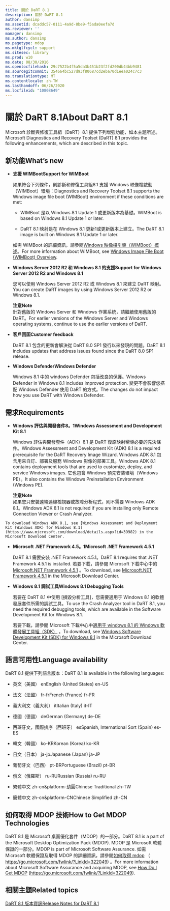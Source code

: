 ```yaml
---
title: 關於 DaRT 8.1
description: 關於 DaRT 8.1
author: dansimp
ms.assetid: dcaddc57-0111-4a9d-8be9-f5ada0eefa7d
ms.reviewer: ''
manager: dansimp
ms.author: dansimp
ms.pagetype: mdop
ms.mktglfcycl: support
ms.sitesec: library
ms.prod: w10
ms.date: 08/30/2016
ms.openlocfilehash: 29c7522b4f5a5da3b451b23f2fd200db44bb9481
ms.sourcegitcommit: 354664bc527d93f80687cd2eba70d1eea024c7c3
ms.translationtype: MT
ms.contentlocale: zh-TW
ms.lasthandoff: 06/26/2020
ms.locfileid: "10808649"
---
```

# <span data-ttu-id="22267-103">關於 DaRT 8.1</span><span class="sxs-lookup"><span data-stu-id="22267-103">About DaRT 8.1</span></span>


<span data-ttu-id="22267-104">Microsoft 診斷與修復工具組（DaRT）8.1 提供下列增強功能，如本主題所述。</span><span class="sxs-lookup"><span data-stu-id="22267-104">Microsoft Diagnostics and Recovery Toolset (DaRT) 8.1 provides the following enhancements, which are described in this topic.</span></span>

## <a href="" id="what-s-new"></a><span data-ttu-id="22267-105">新功能</span><span class="sxs-lookup"><span data-stu-id="22267-105">What’s new</span></span>


-   **<span data-ttu-id="22267-106">支援 WIMBoot</span><span class="sxs-lookup"><span data-stu-id="22267-106">Support for WIMBoot</span></span>**

    <span data-ttu-id="22267-107">如果符合下列條件，則診斷和修復工具組8.1 支援 Windows 映像檔啟動（WIMBoot）環境：</span><span class="sxs-lookup"><span data-stu-id="22267-107">Diagnostics and Recovery Toolset 8.1 supports the Windows image file boot (WIMBoot) environment if these conditions are met:</span></span>

    -   <span data-ttu-id="22267-108">WIMBoot 是以 Windows 8.1 Update 1 或更新版本為基礎。</span><span class="sxs-lookup"><span data-stu-id="22267-108">WIMBoot is based on Windows 8.1 Update 1 or later.</span></span>

    -   <span data-ttu-id="22267-109">DaRT 8.1 映射是在 Windows 8.1 更新1或更新版本上建立。</span><span class="sxs-lookup"><span data-stu-id="22267-109">The DaRT 8.1 image is built on Windows 8.1 Update 1 or later.</span></span>

    <span data-ttu-id="22267-110">如需 WIMBoot 的詳細資訊，請參閱[Windows 映像檔引導（WIMBoot）概述](https://go.microsoft.com/fwlink/?LinkId=517536)。</span><span class="sxs-lookup"><span data-stu-id="22267-110">For more information about WIMBoot, see [Windows Image File Boot (WIMBoot) Overview](https://go.microsoft.com/fwlink/?LinkId=517536).</span></span>

-   **<span data-ttu-id="22267-111">Windows Server 2012 R2 和 Windows 8.1 的支援</span><span class="sxs-lookup"><span data-stu-id="22267-111">Support for Windows Server 2012 R2 and Windows 8.1</span></span>**

    <span data-ttu-id="22267-112">您可以使用 Windows Server 2012 R2 或 Windows 8.1 來建立 DaRT 映射。</span><span class="sxs-lookup"><span data-stu-id="22267-112">You can create DaRT images by using Windows Server 2012 R2 or Windows 8.1.</span></span>

    **<span data-ttu-id="22267-113">注意</span><span class="sxs-lookup"><span data-stu-id="22267-113">Note</span></span>**  
    <span data-ttu-id="22267-114">針對舊版的 Windows Server 和 Windows 作業系統，請繼續使用舊版的 DaRT。</span><span class="sxs-lookup"><span data-stu-id="22267-114">For earlier versions of the Windows Server and Windows operating systems, continue to use the earlier versions of DaRT.</span></span>



-   **<span data-ttu-id="22267-115">客戶回函</span><span class="sxs-lookup"><span data-stu-id="22267-115">Customer feedback</span></span>**

    <span data-ttu-id="22267-116">DaRT 8.1 包含的更新會解決從 DaRT 8.0 SP1 發行以來發現的問題。</span><span class="sxs-lookup"><span data-stu-id="22267-116">DaRT 8.1 includes updates that address issues found since the DaRT 8.0 SP1 release.</span></span>

-   **<span data-ttu-id="22267-117">Windows Defender</span><span class="sxs-lookup"><span data-stu-id="22267-117">Windows Defender</span></span>**

    <span data-ttu-id="22267-118">Windows 8.1 中的 windows Defender 包括改良的保護。</span><span class="sxs-lookup"><span data-stu-id="22267-118">Windows Defender in Windows 8.1 includes improved protection.</span></span> <span data-ttu-id="22267-119">變更不會影響您搭配 Windows Defender 使用 DaRT 的方式。</span><span class="sxs-lookup"><span data-stu-id="22267-119">The changes do not impact how you use DaRT with Windows Defender.</span></span>

## <span data-ttu-id="22267-120">需求</span><span class="sxs-lookup"><span data-stu-id="22267-120">Requirements</span></span>


-   **<span data-ttu-id="22267-121">Windows 評估與開發套件8。1</span><span class="sxs-lookup"><span data-stu-id="22267-121">Windows Assessment and Development Kit 8.1</span></span>**

    <span data-ttu-id="22267-122">Windows 評估與開發套件（ADK）8.1 是 DaRT 復原映射嚮導必要的先決條件。</span><span class="sxs-lookup"><span data-stu-id="22267-122">Windows Assessment and Development Kit (ADK) 8.1 is a required prerequisite for the DaRT Recovery Image Wizard.</span></span> <span data-ttu-id="22267-123">Windows ADK 8.1 包含用來自訂、部署及服務 Windows 影像的部署工具。</span><span class="sxs-lookup"><span data-stu-id="22267-123">Windows ADK 8.1 contains deployment tools that are used to customize, deploy, and service Windows images.</span></span> <span data-ttu-id="22267-124">它也包含 Windows 預先安裝環境（Windows PE）。</span><span class="sxs-lookup"><span data-stu-id="22267-124">It also contains the Windows Preinstallation Environment (Windows PE).</span></span>

    **<span data-ttu-id="22267-125">注意</span><span class="sxs-lookup"><span data-stu-id="22267-125">Note</span></span>**  
    <span data-ttu-id="22267-126">如果您只安裝遠端連線檢視器或故障分析程式，則不需要 Windows ADK 8.1。</span><span class="sxs-lookup"><span data-stu-id="22267-126">Windows ADK 8.1 is not required if you are installing only Remote Connection Viewer or Crash Analyzer.</span></span>



~~~
To download Windows ADK 8.1, see [Windows Assessment and Deployment Kit (Windows ADK) for Windows 8.1](https://www.microsoft.com/download/details.aspx?id=39982) in the Microsoft Download Center.
~~~

-   **<span data-ttu-id="22267-127">Microsoft .NET Framework 4.5。1</span><span class="sxs-lookup"><span data-stu-id="22267-127">Microsoft .NET Framework 4.5.1</span></span>**

    <span data-ttu-id="22267-128">DaRT 8.1 需要安裝 .NET Framework 4.5.1。</span><span class="sxs-lookup"><span data-stu-id="22267-128">DaRT 8.1 requires that .NET Framework 4.5.1 is installed.</span></span> <span data-ttu-id="22267-129">若要下載，請參閱 Microsoft 下載中心中的[Microsoft.NET Framework 4.5.1](https://go.microsoft.com/fwlink/?LinkId=329038) 。</span><span class="sxs-lookup"><span data-stu-id="22267-129">To download, see [Microsoft.NET Framework 4.5.1](https://go.microsoft.com/fwlink/?LinkId=329038) in the Microsoft Download Center.</span></span>

-   **<span data-ttu-id="22267-130">Windows 8.1 調試工具</span><span class="sxs-lookup"><span data-stu-id="22267-130">Windows 8.1 Debugging Tools</span></span>**

    <span data-ttu-id="22267-131">若要在 DaRT 8.1 中使用 [損毀分析工具]，您需要適用于 Windows 8.1 的軟體發展套件所需的調試工具。</span><span class="sxs-lookup"><span data-stu-id="22267-131">To use the Crash Analyzer tool in DaRT 8.1, you need the required debugging tools, which are available in the Software Development Kit for Windows 8.1.</span></span>

    <span data-ttu-id="22267-132">若要下載，請參閱 Microsoft 下載中心中[適用于 windows 8.1 的 Windows 軟體發展工具組（SDK）](https://msdn.microsoft.com/library/windows/desktop/bg162891.aspx) 。</span><span class="sxs-lookup"><span data-stu-id="22267-132">To download, see [Windows Software Development Kit (SDK) for Windows 8.1](https://msdn.microsoft.com/library/windows/desktop/bg162891.aspx) in the Microsoft Download Center.</span></span>

## <span data-ttu-id="22267-133">語言可用性</span><span class="sxs-lookup"><span data-stu-id="22267-133">Language availability</span></span>


<span data-ttu-id="22267-134">DaRT 8.1 提供下列語言版本：</span><span class="sxs-lookup"><span data-stu-id="22267-134">DaRT 8.1 is available in the following languages:</span></span>

-   <span data-ttu-id="22267-135">英文（美國） en</span><span class="sxs-lookup"><span data-stu-id="22267-135">English (United States) en-US</span></span>

-   <span data-ttu-id="22267-136">法文（法國） fr-fr</span><span class="sxs-lookup"><span data-stu-id="22267-136">French (France) fr-FR</span></span>

-   <span data-ttu-id="22267-137">義大利文（義大利） it</span><span class="sxs-lookup"><span data-stu-id="22267-137">Italian (Italy) it-IT</span></span>

-   <span data-ttu-id="22267-138">德國（德國） de</span><span class="sxs-lookup"><span data-stu-id="22267-138">German (Germany) de-DE</span></span>

-   <span data-ttu-id="22267-139">西班牙文，國際排序（西班牙） es</span><span class="sxs-lookup"><span data-stu-id="22267-139">Spanish, International Sort (Spain) es-ES</span></span>

-   <span data-ttu-id="22267-140">韓文（韓國） ko-KR</span><span class="sxs-lookup"><span data-stu-id="22267-140">Korean (Korea) ko-KR</span></span>

-   <span data-ttu-id="22267-141">日文（日本） ja-jp</span><span class="sxs-lookup"><span data-stu-id="22267-141">Japanese (Japan) ja-JP</span></span>

-   <span data-ttu-id="22267-142">葡萄牙文（巴西） pt-BR</span><span class="sxs-lookup"><span data-stu-id="22267-142">Portuguese (Brazil) pt-BR</span></span>

-   <span data-ttu-id="22267-143">俄文（俄羅斯） ru-RU</span><span class="sxs-lookup"><span data-stu-id="22267-143">Russian (Russia) ru-RU</span></span>

-   <span data-ttu-id="22267-144">繁體中文 zh-cn&platform-幼圓</span><span class="sxs-lookup"><span data-stu-id="22267-144">Chinese Traditional zh-TW</span></span>

-   <span data-ttu-id="22267-145">簡體中文 zh-cn&platform-CN</span><span class="sxs-lookup"><span data-stu-id="22267-145">Chinese Simplified zh-CN</span></span>

## <span data-ttu-id="22267-146">如何取得 MDOP 技術</span><span class="sxs-lookup"><span data-stu-id="22267-146">How to Get MDOP Technologies</span></span>


<span data-ttu-id="22267-147">DaRT 8.1 是 Microsoft 桌面優化套件（MDOP）的一部分。</span><span class="sxs-lookup"><span data-stu-id="22267-147">DaRT 8.1 is a part of the Microsoft Desktop Optimization Pack (MDOP).</span></span> <span data-ttu-id="22267-148">MDOP 是 Microsoft 軟體保證的一部分。</span><span class="sxs-lookup"><span data-stu-id="22267-148">MDOP is part of Microsoft Software Assurance.</span></span> <span data-ttu-id="22267-149">如需 Microsoft 軟體保證及取得 MDOP 的詳細資訊，請參閱[如何取得 mdop](https://go.microsoft.com/fwlink/?LinkId=322049) （ https://go.microsoft.com/fwlink/?LinkId=322049) 。</span><span class="sxs-lookup"><span data-stu-id="22267-149">For more information about Microsoft Software Assurance and acquiring MDOP, see [How Do I Get MDOP](https://go.microsoft.com/fwlink/?LinkId=322049) (https://go.microsoft.com/fwlink/?LinkId=322049).</span></span>

## <span data-ttu-id="22267-150">相關主題</span><span class="sxs-lookup"><span data-stu-id="22267-150">Related topics</span></span>


[<span data-ttu-id="22267-151">DaRT 8.1 版本資訊</span><span class="sxs-lookup"><span data-stu-id="22267-151">Release Notes for DaRT 8.1</span></span>](release-notes-for-dart-81.md)









